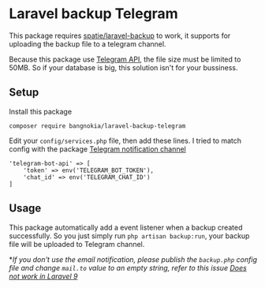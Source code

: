 # Laravel backup Telegram

This package requires [spatie/laravel-backup](https://github.com/spatie/laravel-backup) to work, it supports for uploading the backup file to a telegram channel.

Because this package use [Telegram API](https://core.telegram.org/bots/api#senddocument), the file size must be limited to 50MB. So if your database is big, this solution isn't for your bussiness.

## Setup

Install this package 
```
composer require bangnokia/laravel-backup-telegram
```

Edit your `config/services.php` file, then add these lines. I tried to match config with the package [Telegram notification channel](https://github.com/laravel-notification-channels/telegram)
```
'telegram-bot-api' => [
    'token' => env('TELEGRAM_BOT_TOKEN'),
    'chat_id' => env('TELEGRAM_CHAT_ID')
]
```

## Usage

This package automatically add a event listener when a backup created successfully. So you just simply run `php artisan backup:run`, your backup file will be uploaded to Telegram channel.

**If you don't use the email notification, please publish the `backup.php` config file and change `mail.to` value to an empty string, refer to this issue [Does not work in Laravel 9](https://github.com/bangnokia/laravel-backup-telegram/issues/1)*
